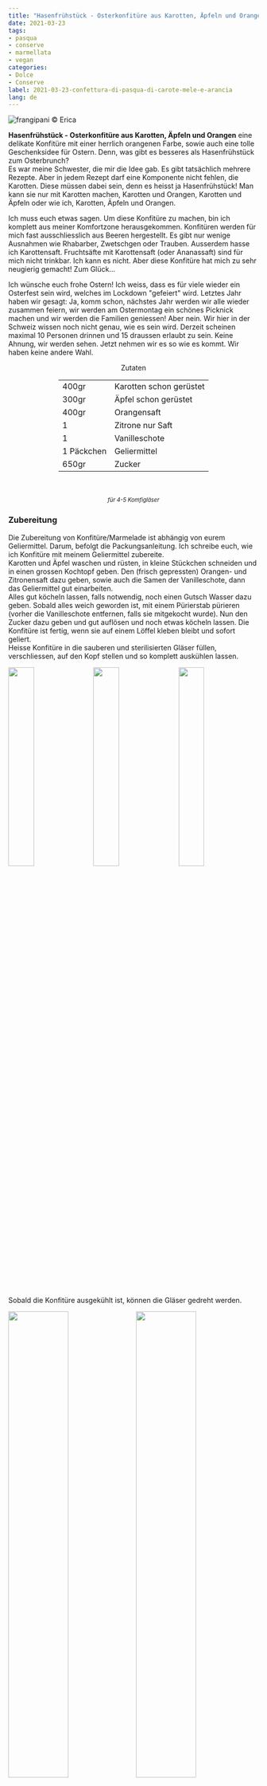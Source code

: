 ```yaml
---
title: "Hasenfrühstück - Osterkonfitüre aus Karotten, Äpfeln und Orangen"
date: 2021-03-23
tags: 
- pasqua
- conserve
- marmellata
- vegan
categories:
- Dolce
- Conserve
label: 2021-03-23-confettura-di-pasqua-di-carote-mele-e-arancia
lang: de 
---
```

![](../2021-03-23-confettura-di-pasqua-di-carote-mele-e-arancia/header.jpeg "frangipani © Erica")

**Hasenfrühstück - Osterkonfitüre aus Karotten, Äpfeln und Orangen** eine delikate Konfitüre mit einer herrlich orangenen Farbe, sowie auch eine tolle Geschenksidee für Ostern. Denn, was gibt es besseres als Hasenfrühstück zum Osterbrunch?
<br />
Es war meine Schwester, die mir die Idee gab. Es gibt tatsächlich mehrere Rezepte. Aber in jedem Rezept darf eine Komponente nicht fehlen, die Karotten. Diese müssen dabei sein, denn es heisst ja Hasenfrühstück! Man kann sie nur mit Karotten machen, Karotten und Orangen, Karotten und Äpfeln oder wie ich, Karotten, Äpfeln und Orangen.

Ich muss euch etwas sagen. Um diese Konfitüre zu machen, bin ich komplett aus meiner Komfortzone herausgekommen. Konfitüren werden für mich fast ausschliesslich aus Beeren hergestellt. Es gibt nur wenige Ausnahmen wie Rhabarber, Zwetschgen oder Trauben. Ausserdem hasse ich Karottensaft. Fruchtsäfte mit Karottensaft (oder Ananassaft) sind für mich nicht trinkbar. Ich kann es nicht. Aber diese Konfitüre hat mich zu sehr neugierig gemacht! Zum Glück...

Ich wünsche euch frohe Ostern! Ich weiss, dass es für viele wieder ein Osterfest sein wird, welches im Lockdown "gefeiert" wird. Letztes Jahr haben wir gesagt: Ja, komm schon, nächstes Jahr werden wir alle wieder zusammen feiern, wir werden am Ostermontag ein schönes Picknick machen und wir werden die Familien geniessen! Aber nein. Wir hier in der Schweiz wissen noch nicht genau, wie es sein wird. Derzeit scheinen maximal 10 Personen drinnen und 15 draussen erlaubt zu sein. Keine Ahnung, wir werden sehen. Jetzt nehmen wir es so wie es kommt. Wir haben keine andere Wahl.

<div id="wrapper" style="text-align: center">
  <div id="yourdiv" style="display: inline-block;">
    <div class="ingredients" itemscope itemtype="http://schema.org/Recipe">
      <span itemprop="name" style="display:none;">Hasenfrühstück - Osterkonfitüre aus Karotten, Äpfeln und Orangen</span>
      <span itemprop="recipeCategory" style="display:none;">Süsses</span>
      <img itemprop="image" style="display:none;" class="ignore-gallery-item" src="../2021-03-23-confettura-di-pasqua-di-carote-mele-e-arancia/header.jpeg"/>
      <span itemprop="author" style="display:none;">Erica Raiano</span>
      <span itemprop="description" style="display:none;">Hasenfrühstück - Osterkonfitüre aus Karotten, Äpfeln und Orangen eine delikate Konfitüre mit einer herrlich orangenen Farbe, sowie auch eine tolle Geschenksidee für Ostern.</span>
      <div class="ingredients-title">Zutaten</div>
      <table>
        <tbody>
          <tr itemprop="recipeIngredient">
            <td>400gr</td>
            <td>Karotten schon gerüstet</td>
          </tr>
          <tr itemprop="recipeIngredient">
            <td>300gr</td>
            <td>Äpfel schon gerüstet</td>
          </tr>
          <tr itemprop="recipeIngredient">
            <td>400gr</td>
            <td>Orangensaft</td>
          </tr>
          <tr itemprop="recipeIngredient">
            <td>1</td>
            <td>Zitrone nur Saft</td>
          </tr>
          <tr itemprop="recipeIngredient">
            <td>1</td>
            <td>Vanilleschote</td>
          </tr>
          <tr itemprop="recipeIngredient">
            <td>1 Päckchen</td>
            <td>Geliermittel</td>
          </tr>
          <tr itemprop="recipeIngredient">
            <td>650gr</td>
            <td>Zucker</td>
          </tr>
        </tbody>
      </table>
      <br></br>
      <i class="pull-right" style="font-size: 80%;" itemprop="recipeYield">für 4-5 Komfigläser</i>
    </div>
  </div>
</div>


<h3>
  <font color="grey">
    <i class="fa fa-cogs"></i>
  </font> Zubereitung
</h3>

Die Zubereitung von Konfitüre/Marmelade ist abhängig von eurem Geliermittel. Darum, befolgt die Packungsanleitung. Ich schreibe euch, wie ich Konfitüre mit meinem Geliermittel zubereite.
<br />
Karotten und Äpfel waschen und rüsten, in kleine Stückchen schneiden und in einen grossen Kochtopf geben. Den (frisch gepressten) Orangen- und Zitronensaft dazu geben, sowie auch die Samen der Vanilleschote, dann das Geliermittel gut einarbeiten.
<br />
Alles gut köcheln lassen, falls notwendig, noch einen Gutsch Wasser dazu geben. Sobald alles weich geworden ist, mit einem Pürierstab pürieren (vorher die Vanilleschote entfernen, falls sie mitgekocht wurde). Nun den Zucker dazu geben und gut auflösen und noch etwas köcheln lassen. Die Konfitüre ist fertig, wenn sie auf einem Löffel kleben bleibt und sofort geliert.
<br />
Heisse Konfitüre in die sauberen und sterilisierten Gläser füllen, verschliessen, auf den Kopf stellen und so komplett auskühlen lassen.
<p>
  <div style="width: 100%; margin-bottom: 0">
    <img style="float: left; width: 32%; margin-right: 1%;" src="../2021-03-23-confettura-di-pasqua-di-carote-mele-e-arancia/pentola.jpeg" alt="" title="frangipani © Erica" />
    <img style="float: left; width: 32%; margin-right: 1%; margin-left: 1%;" src="../2021-03-23-confettura-di-pasqua-di-carote-mele-e-arancia/gelificata.jpeg" alt="" title="frangipani © Erica" />
    <img style="float: left; width: 32%; margin-left: 1%;" src="../2021-03-23-confettura-di-pasqua-di-carote-mele-e-arancia/vasetti.jpeg" alt="" title="frangipani © Erica" />
    <div style="clear: both"></div>
  </div>
</p>

Sobald die Konfitüre ausgekühlt ist, können die Gläser gedreht werden.
<p>
  <div style="width: 100%; margin-bottom: 0">
    <img style="float: left; width: 49%; margin-right: 1%" src="../2021-03-23-confettura-di-pasqua-di-carote-mele-e-arancia/risultato1.jpeg" alt="" title="frangipani © Erica" />
    <img style="float: left; width: 49%; margin-left: 1%" src="../2021-03-23-confettura-di-pasqua-di-carote-mele-e-arancia/risultato2.jpeg" alt="" title="frangipani © Erica" />
    <div style="clear: both"></div>
  </div>
</p>

<p>
  <div style="width: 100%; margin-bottom: 0">
    <img style="float: left; width: 49%; margin-right: 1%" src="../2021-03-23-confettura-di-pasqua-di-carote-mele-e-arancia/risultato3.jpeg" alt="" title="frangipani © Erica" />
    <img style="float: left; width: 49%; margin-left: 1%" src="../2021-03-23-confettura-di-pasqua-di-carote-mele-e-arancia/risultato4.jpeg" alt="" title="frangipani © Erica" />
    <div style="clear: both"></div>
  </div>
</p>

![](../2021-03-23-confettura-di-pasqua-di-carote-mele-e-arancia/risultato5.jpeg "frangipani © Erica")

<p>
  <div style="width: 100%; margin-bottom: 0">
    <img style="float: left; width: 49%; margin-right: 1%" src="../2021-03-23-confettura-di-pasqua-di-carote-mele-e-arancia/risultato6.jpeg" alt="" title="frangipani © Erica" />
    <img style="float: left; width: 49%; margin-left: 1%" src="../2021-03-23-confettura-di-pasqua-di-carote-mele-e-arancia/risultato7.jpeg" alt="" title="frangipani © Erica" />
    <div style="clear: both"></div>
  </div>
</p>

![](../2021-03-23-confettura-di-pasqua-di-carote-mele-e-arancia/risultato8.jpeg "frangipani © Erica")

<h4>Buon appetito
  <font color="red">
    <i class="fa fa-smile-o"></i>
  </font>
</h4>